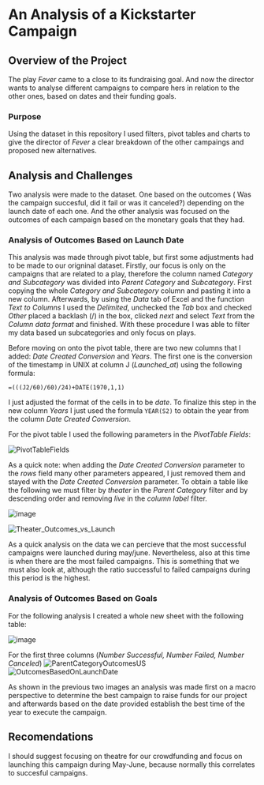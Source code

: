 # An Analysis of a Kickstarter Campaign

## Overview of the Project
The play _Fever_ came to a close to its fundraising goal. And now the director wants to analyse different campaigns to compare hers in relation to the other ones, based on dates and their funding goals. 

### Purpose
Using the dataset in this repository I used filters, pivot tables and charts to give the director of _Fever_ a clear breakdown of the other campaings and proposed new alternatives.

## Analysis and Challenges

Two analysis were made to the dataset. One based on the outcomes ( Was the campaign succesful, did it fail or was it canceled?) depending on the launch date of each one. And the other analysis was focused on the outcomes of each campaign based on the monetary goals that they had. 

### Analysis of Outcomes Based on Launch Date

This analysis was made through pivot table, but first some adjustments had to be made to our origninal dataset. Firstly, our focus is only on the campaigns that are related to a play, therefore the column named _Category and Subcategory_ was divided into _Parent Category_ and _Subcategory_. First copying the whole _Category and Subcategory_ column and pasting it into a new column. Afterwards, by using the _Data_ tab of Excel and the function _Text to Columns_ I used the _Delimited_, unchecked the _Tab_ box and checked _Other_ placed a backlash (/) in the box, clicked _next_ and select _Text_ from the _Column data format_ and finished. With these procedure I was able to filter my data based un subcategories and only focus on plays. 

 Before moving on onto the pivot table, there are two new columns that I added: _Date Created Conversion_ and _Years_. The first one is the conversion of the timestamp in UNIX at column J (_Launched_at_) using the following formula: 
 
 `=(((J2/60)/60)/24)+DATE(1970,1,1)`

I just adjusted the format of the cells in to be _date_. To finalize this step in the new column _Years_ I just used the formula `YEAR(S2)` to obtain the year from the column _Date Created Conversion_.

For the pivot table I used the following parameters in the _PivotTable Fields_:

![PivotTableFields](https://user-images.githubusercontent.com/89402038/134092876-8bbe4fb8-76b3-4249-80ee-04a88517451e.png)

As a quick note: when adding the _Date Created Conversion_ parameter to the _rows_ field many other parameters appeared, I just removed them and stayed with the _Date Created Conversion_ parameter. To obtain a table like the following we must filter by _theater_ in the _Parent Category_ filter and by descending order and removing _live_ in the _column label_ filter.

![image](https://user-images.githubusercontent.com/89402038/134093389-1adaeab8-2b65-4d2d-8bbb-99fd1151f89b.png)

![Theater_Outcomes_vs_Launch](https://user-images.githubusercontent.com/89402038/134093582-77c3288e-8b6e-4716-aec6-cd23071e36af.png)

As a quick analysis on the data we can percieve that the most successful campaigns were launched during may/june. Nevertheless, also at this time is when there are the most failed campaigns. This is something that we must also look at, although the ratio successful to failed campaigns during this period is the highest. 

### Analysis of Outcomes Based on Goals

For the following analysis I created a whole new sheet with the following table:

![image](https://user-images.githubusercontent.com/89402038/134093909-6d5ad8e5-ea6d-4c49-a65b-0ba8c2b2c8a1.png)

For the first three columns (_Number Successful, Number Failed, Number Canceled_)
![ParentCategoryOutcomesUS](https://user-images.githubusercontent.com/89402038/133488104-0836470c-c705-4a13-91dc-66220299a133.png)
![OutcomesBasedOnLaunchDate](https://user-images.githubusercontent.com/89402038/133488096-d4d2cd52-4cdc-4e0a-825b-3a3da245a2fe.png)

As shown in the previous two images an analysis was made first on a macro perspective to determine the best campaign to raise funds for our project and afterwards based on the date provided establish the best time of the year to execute the campaign.
## Recomendations
I should suggest focusing on theatre for our crowdfunding and focus on launching this campaign during May-June, because normally this correlates to succesful campaigns.
